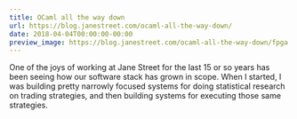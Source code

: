 ```yaml
---
title: OCaml all the way down
url: https://blog.janestreet.com/ocaml-all-the-way-down/
date: 2018-04-04T00:00:00-00:00
preview_image: https://blog.janestreet.com/ocaml-all-the-way-down/fpga.jpg
---
```


<p>One of the joys of working at Jane Street for the last 15 or so years
has been seeing how our software stack has grown in scope. When I
started, I was building pretty narrowly focused systems for doing
statistical research on trading strategies, and then building systems
for executing those same strategies.</p>
